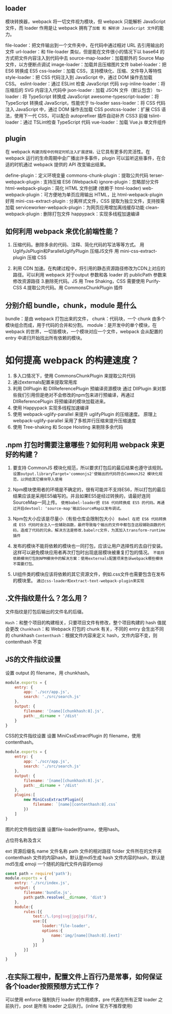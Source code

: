 ## loader
模块转换器，webpack 将一切文件视为模块，但 webpack 只能解析 JavaScript 文件，而 loader 作用是让 webpack 拥有了`加载 和 解析非 JavaScript 文件`的能力。

file-loader：把文件输出到一个文件夹中，在代码中通过相对 URL 去引用输出的文件
url-loader：和 file-loader 类似，但是能在文件很小的情况下以 base64 的方式把文件内容注入到代码中去
source-map-loader：加载额外的 Source Map 文件，以方便断点调试
image-loader：加载并且压缩图片文件
babel-loader：把 ES6 转换成 ES5
css-loader：加载 CSS，支持模块化、压缩、文件导入等特性
style-loader：把 CSS 代码注入到 JavaScript 中，通过 DOM 操作去加载 CSS。
eslint-loader：通过 ESLint 检查 JavaScript 代码
svg-inline-loader：将压缩后的 SVG 内容注入代码中
json-loader : 加载 JSON 文件（默认包含）
ts-loader : 将 TypeScript 转换成 JavaScript
awesome-typescript-loader：将 TypeScript 转换成 JavaScript，性能优于 ts-loader
sass-loader：将 CSS 代码注入 JavaScript 中，通过 DOM 操作去加载 CSS
postcss-loader：扩展 CSS 语法，使用下一代 CSS，可以配合 autoprefixer 插件自动补齐 CSS3 前缀
tslint-loader：通过 TSLint检查 TypeScript 代码
vue-loader：加载 Vue.js 单文件组件

## plugin
在 webpack `构建流程中的特定时机注入扩展逻辑，`让它具有更多的灵活性。在 webpack 运行的生命周期中会广播出许多事件，plugin 可以监听这些事件，在合适的时机通过 webpack 提供的 API 改变输出结果。

define-plugin：定义环境变量
commons-chunk-plugin：提取公共代码
terser-webpack-plugin : 支持压缩 ES6 (Webpack4)
ignore-plugin：忽略部分文件
html-webpack-plugin：简化 HTML 文件创建 (依赖于 html-loader)
web-webpack-plugin：可方便地为单页应用输出 HTML，比 html-webpack-plugin 好用
mini-css-extract-plugin : 分离样式文件，CSS 提取为独立文件，支持按需加载
serviceworker-webpack-plugin：为网页应用增加离线缓存功能
clean-webpack-plugin : 删除打包文件
happypack：实现多线程加速编译

## 如何利用 webpack 来优化前端性能？
1. 压缩代码。删除多余的代码、注释、简化代码的写法等等方式。
用 UglifyJsPlugin和ParallelUglifyPlugin 压缩JS文件
用 mini-css-extract-plugin 压缩 CSS

2. 利用 CDN 加速。在构建过程中，将引用的静态资源路径修改为CDN上对应的路径。可以利用 webpack 对于output 参数和各 loader 的 publicPath 参数来修改资源路径
3.删除死代码。JS 用 Tree Shaking，CSS 需要使用 Purify-CSS
4.提取公共代码。用 CommonsChunkPlugin 插件

## 分别介绍 bundle，chunk，module 是什么
bundle：是由 webpack 打包出来的文件，
chunk：代码块，一个 chunk 由多个模块组合而成，用于代码的合并和分割。
module：是开发中的单个模块，在 webpack 的世界，一切皆模块，一个模块对应一个文件，webpack 会从配置的 entry 中递归开始找出所有依赖的模块。

# 如何提高 webpack 的构建速度？
1. 多入口情况下，使用 CommonsChunkPlugin 来提取公共代码
2. 通过externals配置来提取常用库
3. 利用 DllPlugin 和 DllReferencePlugin 预编译资源模块 通过 DllPlugin 来对那些我们引用但是绝对不会修改的npm包来进行预编译，再通过 DllReferencePlugin 将预编译的模块加载进来。
4. 使用 Happypack 实现多线程加速编译
5. 使用 webpack-uglify-parallel 来提升 uglifyPlugin 的压缩速度。 原理上 webpack-uglify-parallel 采用了多核并行压缩来提升压缩速度
6. 使用 Tree-shaking 和 Scope Hoisting 来剔除多余代码

## .npm 打包时需要注意哪些？如何利用 webpack 来更好的构建？
1. 要支持 CommonJS 模块化规范，所以要求打包后的最后结果也遵守该规则。
`设置output.libraryTarget='commonjs2'使输出的代码符合CommonJS2 模块化规范，以供给其它模块导入使用`

2. Npm模块使用者的环境是不确定的，很有可能并不支持ES6，所以打包的最后结果应该是采用ES5编写的。并且如果ES5是经过转换的，请最好连同SourceMap一同上传。
`使用babel-loader把 ES6 代码转换成 ES5 的代码。再通过开启devtool: 'source-map'输出SourceMap以发布调试。`

3. Npm包大小应该是尽量小（有些仓库会限制包大小）
`Babel 在把 ES6 代码转换成 ES5 代码时会注入一些辅助函数，最终导致每个输出的文件中都包含这段辅助函数的代码，造成了代码的冗余。解决方法是修改.babelrc文件，为其加入transform-runtime插件`

4. 发布的模块不能将依赖的模块也一同打包，应该让用户选择性的去自行安装。这样可以避免模块应用者再次打包时出现底层模块被重复打包的情况。
`不能将依赖模块打包到NPM模块中的解决方案：使用externals配置项来告诉webpack哪些模块不需要打包。`

5. UI组件类的模块应该将依赖的其它资源文件，例如.css文件也需要包含在发布的模块里。
`通过css-loader和extract-text-webpack-plugin来实现`

## .文件指纹是什么？怎么用？
文件指纹是打包后输出的文件名的后缀。

`Hash`：和整个项目的构建相关，只要项目文件有修改，整个项目构建的 hash 值就会更改
`Chunkhash`：和 Webpack 打包的 chunk 有关，不同的 entry 会生出不同的 chunkhash
`Contenthash`：根据文件内容来定义 hash，文件内容不变，则 contenthash 不变

## JS的文件指纹设置
设置 output 的 filename，用 chunkhash。
```js
module.exports = {
    entry: {
        app: './scr/app.js',
        search: './src/search.js'
    },
    output: {
        filename: '[name][chunkhash:8].js',
        path:__dirname + '/dist'
    }
}
```
CSS的文件指纹设置
设置 MiniCssExtractPlugin 的 filename，使用 contenthash。
```js
module.exports = {
    entry: {
        app: './scr/app.js',
        search: './src/search.js'
    },
    output: {
        filename: '[name][chunkhash:8].js',
        path:__dirname + '/dist'
    },
    plugins:[
        new MiniCssExtractPlugin({
            filename: `[name][contenthash:8].css`
        })
    ]
}
```
图片的文件指纹设置
设置file-loader的name，使用hash。

占位符名称及含义

ext 资源后缀名
name 文件名称
path 文件的相对路径
folder 文件所在的文件夹
contenthash 文件的内容hash，默认是md5生成
hash 文件内容的hash，默认是md5生成
emoji 一个随机的指代文件内容的emoji
```js
const path = require('path');
module.exports = {
    entry: './src/index.js',
    output: {
        filename:'bundle.js',
        path:path.resolve(__dirname, 'dist')
    },
    module:{
        rules:[{
            test:/\.(png|svg|jpg|gif)$/,
            use:[{
                loader:'file-loader',
                options:{
                    name:'img/[name][hash:8].[ext]'
                }
            }]
        }]
    }
}
```
## .在实际工程中，配置文件上百行乃是常事，如何保证各个loader按照预想方式工作？
可以使用 enforce 强制执行 loader 的作用顺序，pre 代表在所有正常 loader 之前执行，post 是所有 loader 之后执行。(inline 官方不推荐使用)
